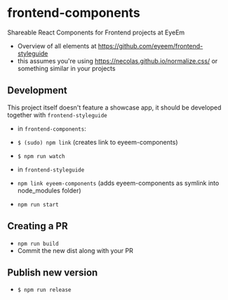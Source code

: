 # frontend-components

Shareable React Components for Frontend projects at EyeEm

- Overview of all elements at https://github.com/eyeem/frontend-styleguide
- this assumes you're using https://necolas.github.io/normalize.css/ or something similar in your projects

## Development

This project itself doesn't feature a showcase app, it should be developed together with `frontend-styleguide`

- in `frontend-components`:
- `$ (sudo) npm link` (creates link to eyeem-components)
- `$ npm run watch`

- in `frontend-styleguide`
- `npm link eyeem-components` (adds eyeem-components as symlink into node_modules folder)
- `npm run start`

## Creating a PR
- `npm run build`
- Commit the new dist along with your PR

## Publish new version

- `$ npm run release`
